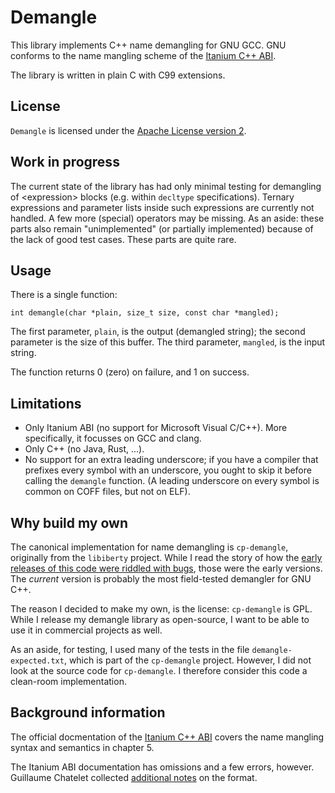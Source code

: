 # Demangle

This library implements C++ name demangling for GNU GCC. GNU conforms to the name mangling scheme of the [Itanium C++ ABI](https://itanium-cxx-abi.github.io/cxx-abi/abi.html#mangling).

The library is written in plain C with C99 extensions.

## License

`Demangle` is licensed under the [Apache License version 2](https://www.apache.org/licenses/LICENSE-2.0).

## Work in progress

The current state of the library has had only minimal testing for demangling of &lt;expression&gt; blocks (e.g. within `decltype` specifications). Ternary expressions and parameter lists inside such expressions are currently not handled. A few more (special) operators may be missing. As an aside: these parts also remain "unimplemented" (or partially implemented) because of the lack of good test cases. These parts are quite rare.

## Usage

There is a single function:

    int demangle(char *plain, size_t size, const char *mangled);

The first parameter, `plain`, is the output (demangled string); the second parameter is the size of this buffer. The third parameter, `mangled`, is the input string.

The function returns 0 (zero) on failure, and 1 on success.

## Limitations

* Only Itanium ABI (no support for Microsoft Visual C/C++). More specifically, it focusses on GCC and clang.
* Only C++ (no Java, Rust, ...).
* No support for an extra leading underscore; if you have a compiler that prefixes every symbol with an underscore, you ought to skip it before calling the `demangle` function. (A leading underscore on every symbol is common on COFF files, but not on ELF).

## Why build my own

The canonical implementation for name demangling is `cp-demangle`, originally from the `libiberty` project. While I read the story of how the [early releases of this code were riddled with bugs](https://fitzgeraldnick.com/2017/02/22/cpp-demangle.html), those were the early versions. The *current* version is probably the most field-tested demangler for GNU C++.

The reason I decided to make my own, is the license: `cp-demangle` is GPL. While I release my demangle library as open-source, I want to be able to use it in commercial projects as well.

As an aside, for testing, I used many of the tests in the file `demangle-expected.txt`, which is part of the `cp-demangle` project. However, I did not look at the source code for `cp-demangle`. I therefore consider this code a clean-room implementation.

## Background information

The official docmentation of the [Itanium C++ ABI](https://itanium-cxx-abi.github.io/cxx-abi/abi.html#mangling) covers the name mangling syntax and semantics in chapter 5.

The Itanium ABI documentation has omissions and a few errors, however. Guillaume Chatelet collected [additional notes](https://github.com/gchatelet/gcc_cpp_mangling_documentation) on the format.

